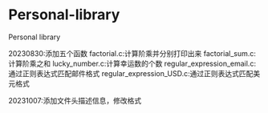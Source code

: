 # Personal-library
Personal library

20230830:添加五个函数
factorial.c:计算阶乘并分别打印出来
factorial_sum.c:计算阶乘之和
lucky_number.c:计算幸运数的个数
regular_expression_email.c:通过正则表达式匹配邮件格式
regular_expression_USD.c:通过正则表达式匹配美元格式

20231007:添加文件头描述信息，修改格式
